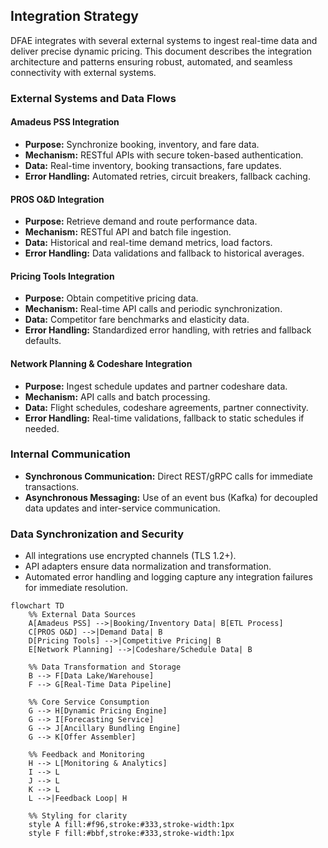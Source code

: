 ## Integration Strategy
DFAE integrates with several external systems to ingest real-time data and deliver precise dynamic pricing. This document describes the integration architecture and patterns ensuring robust, automated, and seamless connectivity with external systems.

### External Systems and Data Flows

#### Amadeus PSS Integration
- **Purpose:** Synchronize booking, inventory, and fare data.
- **Mechanism:** RESTful APIs with secure token-based authentication.
- **Data:** Real-time inventory, booking transactions, fare updates.
- **Error Handling:** Automated retries, circuit breakers, fallback caching.

#### PROS O&D Integration
- **Purpose:** Retrieve demand and route performance data.
- **Mechanism:** RESTful API and batch file ingestion.
- **Data:** Historical and real-time demand metrics, load factors.
- **Error Handling:** Data validations and fallback to historical averages.

#### Pricing Tools Integration
- **Purpose:** Obtain competitive pricing data.
- **Mechanism:** Real-time API calls and periodic synchronization.
- **Data:** Competitor fare benchmarks and elasticity data.
- **Error Handling:** Standardized error handling, with retries and fallback defaults.

#### Network Planning & Codeshare Integration
- **Purpose:** Ingest schedule updates and partner codeshare data.
- **Mechanism:** API calls and batch processing.
- **Data:** Flight schedules, codeshare agreements, partner connectivity.
- **Error Handling:** Real-time validations, fallback to static schedules if needed.

### Internal Communication
- **Synchronous Communication:** Direct REST/gRPC calls for immediate transactions.
- **Asynchronous Messaging:** Use of an event bus (Kafka) for decoupled data updates and inter-service communication.

### Data Synchronization and Security
- All integrations use encrypted channels (TLS 1.2+).
- API adapters ensure data normalization and transformation.
- Automated error handling and logging capture any integration failures for immediate resolution.

```mermaid
flowchart TD
    %% External Data Sources
    A[Amadeus PSS] -->|Booking/Inventory Data| B[ETL Process]
    C[PROS O&D] -->|Demand Data| B
    D[Pricing Tools] -->|Competitive Pricing| B
    E[Network Planning] -->|Codeshare/Schedule Data| B

    %% Data Transformation and Storage
    B --> F[Data Lake/Warehouse]
    F --> G[Real-Time Data Pipeline]

    %% Core Service Consumption
    G --> H[Dynamic Pricing Engine]
    G --> I[Forecasting Service]
    G --> J[Ancillary Bundling Engine]
    G --> K[Offer Assembler]

    %% Feedback and Monitoring
    H --> L[Monitoring & Analytics]
    I --> L
    J --> L
    K --> L
    L -->|Feedback Loop| H

    %% Styling for clarity
    style A fill:#f96,stroke:#333,stroke-width:1px
    style F fill:#bbf,stroke:#333,stroke-width:1px
```
